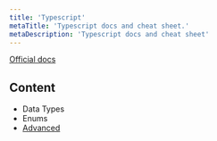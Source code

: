 ```yaml
---
title: 'Typescript'
metaTitle: 'Typescript docs and cheat sheet.'
metaDescription: 'Typescript docs and cheat sheet'
---
```


[Official docs](https://www.typescriptlang.org/docs/)

## Content

- Data Types
- Enums
- [Advanced](https://www.youtube.com/watch?v=eJ6R1knfsoc)
